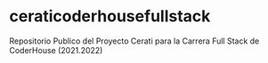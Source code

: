 # ceraticoderhousefullstack
Repositorio Publico del Proyecto Cerati para la Carrera Full Stack de CoderHouse (2021.2022)
